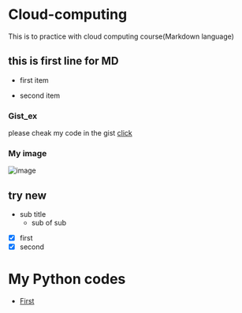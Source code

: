 # Cloud-computing
This is to practice with cloud computing course(Markdown language)

## this is first line for MD
* first item
- second item

### Gist_ex
please cheak my code in the gist [click](https://gist.github.com/Abdelrahman-gabr/248323e8ae12af1384e0da91ce583c2c)

### My image
![image](https://github.com/user-attachments/assets/cd7b49cb-a5d6-46d2-a2df-4caad56ebcb7)


## try new
- sub title
  - sub of sub
- [x] first
- [x] second

# My Python codes
- [First](https://hub.labs.coursera.org/connect/sharedyrehehsu?forceRefresh=false&path=%2Fnotebooks%2Ftest.ipynb&isLabVersioning=file-prep)
  
